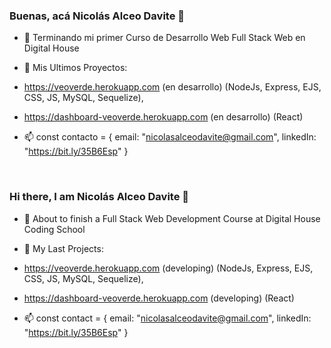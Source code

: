 ### Buenas, acá Nicolás Alceo Davite 👋

- 🌱 Terminando mi primer Curso de Desarrollo Web Full Stack Web en Digital House


- 🔭 Mis Ultimos Proyectos:
- https://veoverde.herokuapp.com (en desarrollo) (NodeJs, Express, EJS, CSS, JS, MySQL, Sequelize),
- https://dashboard-veoverde.herokuapp.com (en desarrollo) (React)
       
       
- 📫 const contacto = {
       email: "nicolasalceodavite@gmail.com",
       linkedIn: "https://bit.ly/35B6Esp"
     }
     
 <br/>
 
 ### Hi there, I am Nicolás Alceo Davite 👋

- 🌱 About to finish a Full Stack Web Development Course at Digital House Coding School


- 🔭 My Last Projects:
- https://veoverde.herokuapp.com (developing) (NodeJs, Express, EJS, CSS, JS, MySQL, Sequelize),
- https://dashboard-veoverde.herokuapp.com (developing) (React)
       

- 📫 const contact = {
       email: "nicolasalceodavite@gmail.com",
       linkedIn: "https://bit.ly/35B6Esp"
     }



<!--
**NicoADavite/NicoADavite** is a ✨ _special_ ✨ repository because its `README.md` (this file) appears on your GitHub profile.

Here are some ideas to get you started:

- 🔭 I’m currently working on ...
- 🌱 I’m currently learning ...
- 👯 I’m looking to collaborate on ...
- 🤔 I’m looking for help with ...
- 💬 Ask me about ...
- 📫 How to reach me: ...
- 😄 Pronouns: ...
- ⚡ Fun fact: ...
-->
